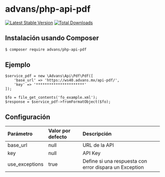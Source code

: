 # advans/php-api-pdf

[![Latest Stable Version](https://img.shields.io/packagist/v/advans/php-api-pdf?style=flat-square)](https://packagist.org/packages/advans/php-api-pdf)
[![Total Downloads](https://img.shields.io/packagist/dt/advans/php-api-pdf?style=flat-square)](https://packagist.org/packages/advans/php-api-pdf)

## Instalación usando Composer

```sh
$ composer require advans/php-api-pdf
```

## Ejemplo

````
$service_pdf = new \Advans\Api\Pdf\Pdf([
    'base_url' => 'https://ws40.advans.mx/api-pdf/',
    'key' => '**********************'
]);

$fo = file_get_contents('fo_example.xml');
$response = $service_pdf->fromFormatObject($fo);
````

## Configuración

| Parámetro | Valor por defecto | Descripción |
| :--- | :--- | :--- |
| base_url | null | URL de la API |
| key | null | API Key |
| use_exceptions | true | Define si una respuesta con error dispara un Exception
